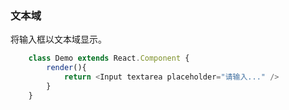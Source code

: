 ### 文本域
将输入框以文本域显示。
```javascript
    class Demo extends React.Component {
        render(){
            return <Input textarea placeholder="请输入..." />
        }
    }
```